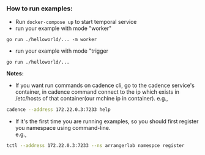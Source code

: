 ### How to run examples:
- Run `docker-compose up` to start temporal service
- run your example with mode "worker"
```
go run ./helloworld/... -m worker
```
- run your example with mode "trigger
```
go run ./helloworld/...
```

__Notes:__
- If you want run commands on cadence cli, go to the cadence service's container, in cadence command connect to the ip which exists in /etc/hosts of that container(our mchine ip in container).
e.g.,
```bash
cadence --address 172.22.0.3:7233 help
```

- If it's the first time you are running examples, so you should first register you namespace using command-line.  
e.g.,
```bash
tctl --address 172.22.0.3:7233 --ns arrangerlab namespce register
```
